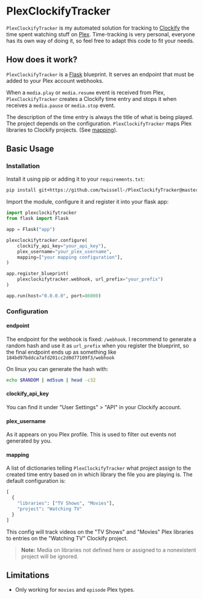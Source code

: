 # PlexClockifyTracker

`PlexClockifyTracker` is my automated solution for tracking to [Clockify](https://clockify.me) the time spent watching stuff on [Plex](https://www.plex.tv). Time-tracking is very personal, everyone has its own way of doing it, so feel free to adapt this code to fit your needs.

## How does it work?

`PlexClockifyTracker` is a [Flask](https://github.com/pallets/flask) blueprint. It serves an endpoint that must be added to your Plex account webhooks.

When a `media.play` or `media.resume` event is received from Plex, `PlexClockifyTracker` creates a Clockify time entry and stops it when receives a `media.pause` or `media.stop` event.

The description of the time entry is always the title of what is being played. The project depends on the configuration. `PlexClockifyTracker` maps Plex libraries to Clockify projects. (See [mapping](#mapping)).

## Basic Usage

### Installation

Install it using pip or adding it to your `requirements.txt`:

```sh
pip install git+https://github.com/twissell-/PlexClockifyTracker@master
```

Import the module, configure it and register it into your flask app:

```python
import plexclockifytracker
from flask import Flask

app = Flask("app")

plexclockifytracker.configure(
    clockify_api_key="your_api_key"),
    plex_username="your_plex_username",
    mapping=["your mapping configuration"],
)

app.register_blueprint(
    plexclockifytracker.webhook, url_prefix="your_prefix")
)

app.run(host="0.0.0.0", port=86000)
```

### Configuration

#### endpoint

The endpoint for the webhook is fixed: `/webhook`. I recommend to generate a random hash and use it as `url_prefix` when you register the blueprint, so the final endpoint ends up as something like `184bd97bddca7afd201cc2d0d77109f3/webhook`

On linux you can generate the hash with:

```sh
echo $RANDOM | md5sum | head -c32
```

#### clockify_api_key

You can find it under "User Settings" > "API" in your Clockify account.

#### plex_username

As it appears on you Plex profile. This is used to filter out events not generated by you.

#### mapping

A list of dictionaries telling `PlexClockifyTracker` what project assign to the created time entry based on in which library the file you are playing is. The default configuration is:

```python
[
  {
    "libraries": ["TV Shows", "Movies"],
    "project": "Watching TV"
  }
]
```

This config will track videos on the "TV Shows" and "Movies" Plex libraries to entries on the "Watching TV" Clockify project.

> **Note:** Media on libraries not defined here or assigned to a nonexistent project will be ignored.

## Limitations

- Only working for `movies` and `episode` Plex types.
